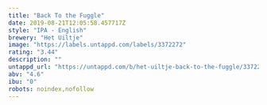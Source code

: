 ```yaml
---
title: "Back To the Fuggle"
date: 2019-08-21T12:05:58.457717Z
style: "IPA - English"
brewery: "Het Uiltje"
image: "https://labels.untappd.com/labels/3372272"
rating: "3.44"
description: ""
untappd_url: "https://untappd.com/b/het-uiltje-back-to-the-fuggle/3372272"
abv: "4.6"
ibu: "0"
robots: noindex,nofollow
---
```

